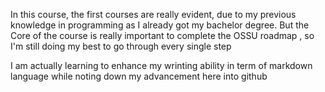 In this course, the first courses are really evident, due to my previous knowledge in programming as I already got my bachelor degree. 
But the Core of the course is really important to complete the OSSU roadmap , so I'm still doing my best to go through every single step 

I am actually learning to enhance my wrinting ability in term of markdown language while noting down my advancement here into github 
